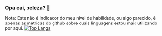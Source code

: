 ### Opa eai, beleza? 👋

Nota: Este não é indicador do meu nivel de habilidade, ou algo parecido, é apenas as metricas do github sobre quais linguagens estou mais utilizando por aqui.
[![Top Langs](https://github-readme-stats.vercel.app/api/top-langs/?username=GeronimoOlanda&layout=compact)](https://github.com/GeronimoOlanda/github-readme-stats)
